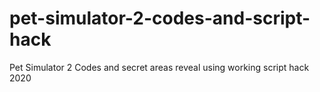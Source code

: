# pet-simulator-2-codes-and-script-hack
Pet Simulator 2 Codes and secret areas reveal using working script hack 2020
